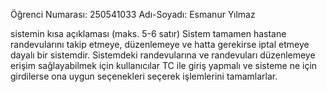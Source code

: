 Öğrenci Numarası: 250541033
Adı-Soyadı: Esmanur Yılmaz

sistemin kısa açıklaması (maks. 5-6 satır)
Sistem tamamen hastane randevularını takip etmeye, düzenlemeye ve hatta gerekirse iptal etmeye dayalı bir sistemdir. Sistemdeki randevularına ve randevuları düzenlemeye erişim sağlayabilmek için kullanıcılar TC ile giriş yapmalı ve sisteme ne için girdilerse ona uygun seçenekleri seçerek işlemlerini tamamlarlar.
